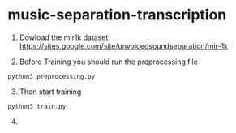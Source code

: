 # music-separation-transcription

1. Dowload the mir1k dataset
https://sites.google.com/site/unvoicedsoundseparation/mir-1k

2. Before Training you should run the preprocessing file

```
python3 preprocessing.py
```

3. Then start training
```
python3 train.py
```

4.
```
```